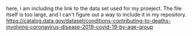 here, i am including the link to the data set used for my proeject. The file itself is too large, and I can't figure out a way to include it in my repository.
https://catalog.data.gov/dataset/conditions-contributing-to-deaths-involving-coronavirus-disease-2019-covid-19-by-age-group 
